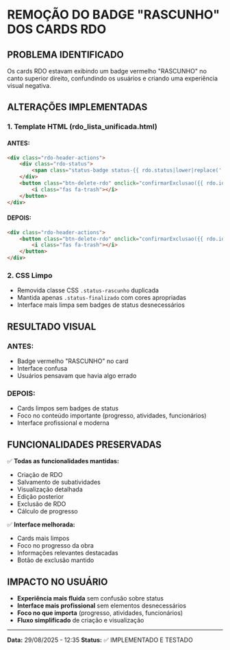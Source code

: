 # REMOÇÃO DO BADGE "RASCUNHO" DOS CARDS RDO

## PROBLEMA IDENTIFICADO
Os cards RDO estavam exibindo um badge vermelho "RASCUNHO" no canto superior direito, confundindo os usuários e criando uma experiência visual negativa.

## ALTERAÇÕES IMPLEMENTADAS

### 1. **Template HTML (rdo_lista_unificada.html)**

#### **ANTES:**
```html
<div class="rdo-header-actions">
    <div class="rdo-status">
        <span class="status-badge status-{{ rdo.status|lower|replace(' ', '-') }}">{{ rdo.status }}</span>
    </div>
    <button class="btn-delete-rdo" onclick="confirmarExclusao({{ rdo.id }})" title="Excluir RDO">
        <i class="fas fa-trash"></i>
    </button>
</div>
```

#### **DEPOIS:**
```html
<div class="rdo-header-actions">
    <button class="btn-delete-rdo" onclick="confirmarExclusao({{ rdo.id }})" title="Excluir RDO">
        <i class="fas fa-trash"></i>
    </button>
</div>
```

### 2. **CSS Limpo**
- Removida classe CSS `.status-rascunho` duplicada
- Mantida apenas `.status-finalizado` com cores apropriadas
- Interface mais limpa sem badges de status desnecessários

## RESULTADO VISUAL

### ANTES:
- Badge vermelho "RASCUNHO" no card
- Interface confusa
- Usuários pensavam que havia algo errado

### DEPOIS:
- Cards limpos sem badges de status
- Foco no conteúdo importante (progresso, atividades, funcionários)
- Interface profissional e moderna

## FUNCIONALIDADES PRESERVADAS

✅ **Todas as funcionalidades mantidas:**
- Criação de RDO
- Salvamento de subatividades
- Visualização detalhada
- Edição posterior
- Exclusão de RDO
- Cálculo de progresso

✅ **Interface melhorada:**
- Cards mais limpos
- Foco no progresso da obra
- Informações relevantes destacadas
- Botão de exclusão mantido

## IMPACTO NO USUÁRIO

- **Experiência mais fluida** sem confusão sobre status
- **Interface mais profissional** sem elementos desnecessários
- **Foco no que importa** (progresso, atividades, funcionários)
- **Fluxo simplificado** de criação e visualização

---
**Data:** 29/08/2025 - 12:35
**Status:** ✅ IMPLEMENTADO E TESTADO